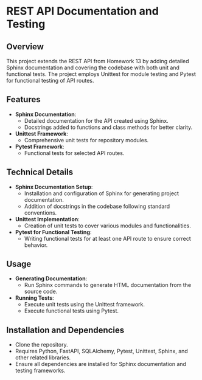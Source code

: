 
# REST API Documentation and Testing

## Overview
This project extends the REST API from Homework 13 by adding detailed Sphinx documentation and covering the codebase with both unit and functional tests. The project employs Unittest for module testing and Pytest for functional testing of API routes.

## Features
- **Sphinx Documentation**:
  - Detailed documentation for the API created using Sphinx.
  - Docstrings added to functions and class methods for better clarity.
- **Unittest Framework**:
  - Comprehensive unit tests for repository modules.
- **Pytest Framework**:
  - Functional tests for selected API routes.

## Technical Details
- **Sphinx Documentation Setup**:
  - Installation and configuration of Sphinx for generating project documentation.
  - Addition of docstrings in the codebase following standard conventions.
- **Unittest Implementation**:
  - Creation of unit tests to cover various modules and functionalities.
- **Pytest for Functional Testing**:
  - Writing functional tests for at least one API route to ensure correct behavior.

## Usage
- **Generating Documentation**:
  - Run Sphinx commands to generate HTML documentation from the source code.
- **Running Tests**:
  - Execute unit tests using the Unittest framework.
  - Execute functional tests using Pytest.

## Installation and Dependencies
- Clone the repository.
- Requires Python, FastAPI, SQLAlchemy, Pytest, Unittest, Sphinx, and other related libraries.
- Ensure all dependencies are installed for Sphinx documentation and testing frameworks.
 
